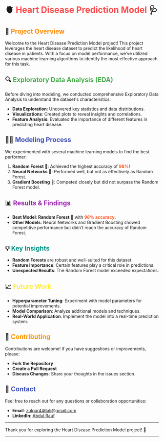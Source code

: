 # 🫀 <span style="color:#FF4C4C">Heart Disease Prediction Model</span> 🩺

## 🚀 <span style="color:#FF8C00">Project Overview</span>

Welcome to the Heart Disease Prediction Model project! This project leverages the heart disease dataset to predict the likelihood of heart disease in patients. With a focus on model performance, we’ve utilized various machine learning algorithms to identify the most effective approach for this task.

## 🔍 <span style="color:#4CAF50">Exploratory Data Analysis (EDA)</span>

Before diving into modeling, we conducted comprehensive Exploratory Data Analysis to understand the dataset's characteristics:

- **Data Exploration**: Uncovered key statistics and data distributions.
- **Visualizations**: Created plots to reveal insights and correlations.
- **Feature Analysis**: Evaluated the importance of different features in predicting heart disease.

## 🧑‍🔬 <span style="color:#3F51B5">Modeling Process</span>

We experimented with several machine learning models to find the best performer:

1. **Random Forest** 🌲: Achieved the highest accuracy of <span style="color:#FF5722"><b>98%</b></span>! 
2. **Neural Networks** 🧠: Performed well, but not as effectively as Random Forest.
3. **Gradient Boosting** 🚀: Competed closely but did not surpass the Random Forest model.

## 📊 <span style="color:#9C27B0">Results & Findings</span>

- **Best Model**: **Random Forest** 🌲 with <span style="color:#FF5722"><b>98% accuracy</b></span>.
- **Other Models**: Neural Networks and Gradient Boosting showed competitive performance but didn’t reach the accuracy of Random Forest.

## 💡 <span style="color:#009688">Key Insights</span>

- **Random Forests** are robust and well-suited for this dataset.
- **Feature Importance**: Certain features play a critical role in predictions.
- **Unexpected Results**: The Random Forest model exceeded expectations.

## 📈 <span style="color:#FFEB3B">Future Work</span>

- **Hyperparameter Tuning**: Experiment with model parameters for potential improvements.
- **Model Comparison**: Analyze additional models and techniques.
- **Real-World Application**: Implement the model into a real-time prediction system.

## 🤝 <span style="color:#FF9800">Contributing</span>

Contributions are welcome! If you have suggestions or improvements, please:

- **Fork the Repository**
- **Create a Pull Request**
- **Discuss Changes**: Share your thoughts in the issues section.

## 💬 <span style="color:#3F51B5">Contact</span>

Feel free to reach out for any questions or collaboration opportunities:

- **Email**: zulqar446ali@gmail.com
- **LinkedIn**: [Abdul Rauf](https://www.linkedin.com/in/abdul-rauf-aa44892aa/)      
---

Thank you for exploring the Heart Disease Prediction Model project! 🎉

---

